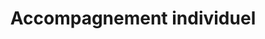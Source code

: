 ---
tags: gouvernance_cards
cardOrder: order:5;

title: Accompagnement individuel
image: /img/accomp.png

altImage: Accompagnement individuel
jqueryClass: accompagnement

---
